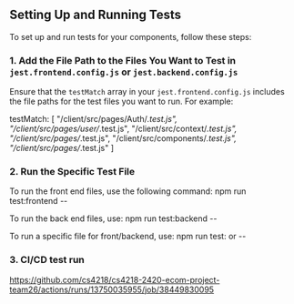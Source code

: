 ## Setting Up and Running Tests

To set up and run tests for your components, follow these steps:

### 1. Add the File Path to the Files You Want to Test in `jest.frontend.config.js` or `jest.backend.config.js`

Ensure that the `testMatch` array in your `jest.frontend.config.js` includes the file paths for the test files you want to run. For example:

testMatch: [
"<rootDir>/client/src/pages/Auth/*.test.js",
"<rootDir>/client/src/pages/user/*.test.js",
"<rootDir>/client/src/context/*.test.js",
"<rootDir>/client/src/pages/*.test.js",
"<rootDir>/client/src/components/*.test.js",
"<rootDir>/client/src/pages/*.test.js"
]

### 2. Run the Specific Test File

To run the front end files, use the following command:
npm run test:frontend -- <Insert filename here>

To run the back end files, use:
npm run test:backend -- <Insert filename here>

To run a specific file for front/backend, use:
npm run test:<frontend> or <backend> -- <Insert filename here>

### 3. CI/CD test run

https://github.com/cs4218/cs4218-2420-ecom-project-team26/actions/runs/13750035955/job/38449830095
